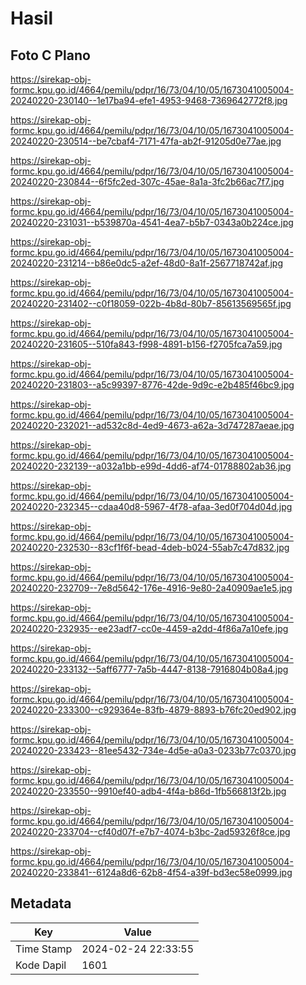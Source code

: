 # Hasil

## Foto C Plano

https://sirekap-obj-formc.kpu.go.id/4664/pemilu/pdpr/16/73/04/10/05/1673041005004-20240220-230140--1e17ba94-efe1-4953-9468-7369642772f8.jpg

https://sirekap-obj-formc.kpu.go.id/4664/pemilu/pdpr/16/73/04/10/05/1673041005004-20240220-230514--be7cbaf4-7171-47fa-ab2f-91205d0e77ae.jpg

https://sirekap-obj-formc.kpu.go.id/4664/pemilu/pdpr/16/73/04/10/05/1673041005004-20240220-230844--6f5fc2ed-307c-45ae-8a1a-3fc2b66ac7f7.jpg

https://sirekap-obj-formc.kpu.go.id/4664/pemilu/pdpr/16/73/04/10/05/1673041005004-20240220-231031--b539870a-4541-4ea7-b5b7-0343a0b224ce.jpg

https://sirekap-obj-formc.kpu.go.id/4664/pemilu/pdpr/16/73/04/10/05/1673041005004-20240220-231214--b86e0dc5-a2ef-48d0-8a1f-2567718742af.jpg

https://sirekap-obj-formc.kpu.go.id/4664/pemilu/pdpr/16/73/04/10/05/1673041005004-20240220-231402--c0f18059-022b-4b8d-80b7-85613569565f.jpg

https://sirekap-obj-formc.kpu.go.id/4664/pemilu/pdpr/16/73/04/10/05/1673041005004-20240220-231605--510fa843-f998-4891-b156-f2705fca7a59.jpg

https://sirekap-obj-formc.kpu.go.id/4664/pemilu/pdpr/16/73/04/10/05/1673041005004-20240220-231803--a5c99397-8776-42de-9d9c-e2b485f46bc9.jpg

https://sirekap-obj-formc.kpu.go.id/4664/pemilu/pdpr/16/73/04/10/05/1673041005004-20240220-232021--ad532c8d-4ed9-4673-a62a-3d747287aeae.jpg

https://sirekap-obj-formc.kpu.go.id/4664/pemilu/pdpr/16/73/04/10/05/1673041005004-20240220-232139--a032a1bb-e99d-4dd6-af74-01788802ab36.jpg

https://sirekap-obj-formc.kpu.go.id/4664/pemilu/pdpr/16/73/04/10/05/1673041005004-20240220-232345--cdaa40d8-5967-4f78-afaa-3ed0f704d04d.jpg

https://sirekap-obj-formc.kpu.go.id/4664/pemilu/pdpr/16/73/04/10/05/1673041005004-20240220-232530--83cf1f6f-bead-4deb-b024-55ab7c47d832.jpg

https://sirekap-obj-formc.kpu.go.id/4664/pemilu/pdpr/16/73/04/10/05/1673041005004-20240220-232709--7e8d5642-176e-4916-9e80-2a40909ae1e5.jpg

https://sirekap-obj-formc.kpu.go.id/4664/pemilu/pdpr/16/73/04/10/05/1673041005004-20240220-232935--ee23adf7-cc0e-4459-a2dd-4f86a7a10efe.jpg

https://sirekap-obj-formc.kpu.go.id/4664/pemilu/pdpr/16/73/04/10/05/1673041005004-20240220-233132--5aff6777-7a5b-4447-8138-7916804b08a4.jpg

https://sirekap-obj-formc.kpu.go.id/4664/pemilu/pdpr/16/73/04/10/05/1673041005004-20240220-233300--c929364e-83fb-4879-8893-b76fc20ed902.jpg

https://sirekap-obj-formc.kpu.go.id/4664/pemilu/pdpr/16/73/04/10/05/1673041005004-20240220-233423--81ee5432-734e-4d5e-a0a3-0233b77c0370.jpg

https://sirekap-obj-formc.kpu.go.id/4664/pemilu/pdpr/16/73/04/10/05/1673041005004-20240220-233550--9910ef40-adb4-4f4a-b86d-1fb566813f2b.jpg

https://sirekap-obj-formc.kpu.go.id/4664/pemilu/pdpr/16/73/04/10/05/1673041005004-20240220-233704--cf40d07f-e7b7-4074-b3bc-2ad59326f8ce.jpg

https://sirekap-obj-formc.kpu.go.id/4664/pemilu/pdpr/16/73/04/10/05/1673041005004-20240220-233841--6124a8d6-62b8-4f54-a39f-bd3ec58e0999.jpg


## Metadata

| Key        | Value               |
| ---------- | ------------------- |
| Time Stamp | 2024-02-24 22:33:55 |
| Kode Dapil | 1601                |



